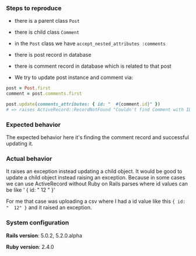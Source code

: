 ### Steps to reproduce

- there is a parent class `Post`

-  there is child class `Comment`

- in the `Post` class we have `accept_nested_attributes :comments`

- there is post record in database

- there is comment record in database  which is related to that post

- We try to update post instance and comment via:
```ruby
post = Post.first
comment = post.comments.first

post.update(comments_attributes: { id: "  #{comment.id}" })
# => raises ActiveRecord::RecordNotFound "Couldn't find Comment with ID= [HERE_IS_COMMENT_ID] for Post with ID=[HERE_IS_POST_ID]",
```

### Expected behavior
The expected behavior here it's finding the comment record and successful updating it.

### Actual behavior
It raises an exception instead updating a child object.
It would be good to update a child object instead raising an exception. Because in some cases we can use ActiveRecord without Ruby on Rails parses where id values can be like ' { id:  " 12    " }'

For me that case was uploading a csv where I had a id value like this `{ id: "  12" }` and it raised an exception.

### System configuration
**Rails version**: 5.0.2, 5.2.0.alpha

**Ruby version**: 2.4.0
